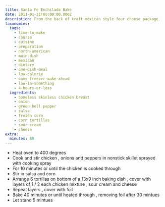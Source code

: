 ```yaml
---
title: Santa Fe Enchilada Bake
date: 2011-01-31T00:00:00.000Z
description: From the back of kraft mexican style four cheese package. yet to try.
taxonomies:
  tags:
    - time-to-make
    - course
    - cuisine
    - preparation
    - north-american
    - main-dish
    - mexican
    - dietary
    - one-dish-meal
    - low-calorie
    - oamc-freezer-make-ahead
    - low-in-something
    - 4-hours-or-less
  ingredients:
    - boneless skinless chicken breast
    - onion
    - green bell pepper
    - salsa
    - frozen corn
    - corn tortillas
    - sour cream
    - cheese
extra:
  minutes: 80
---
```

 - Heat oven to 400 degrees
 - Cook and stir chicken , onions and peppers in nonstick skillet sprayed with cooking spray
 - For 10 minutes or until the chicken is cooked through
 - Stir in salsa and corn
 - Arrange 6 tortillas on bottom of a 13x9 inch baking dish , cover with layers of 1 / 2 each chicken mixture , sour cream and cheese
 - Repeat layers , cover with foil
 - Bake 40 minutes or until heated through , removing foil after 30 mintues
 - Let stand 5 mintues
